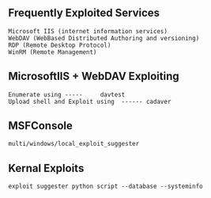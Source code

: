 ## Frequently Exploited Services
```
Microsoft IIS (internet information services)
WebDAV (WebBased Distributed Authoring and versioning)
RDP (Remote Desktop Protocol)
WinRM (Remote Management)
```

## MicrosoftIIS + WebDAV Exploiting
```
Enumerate using -----     davtest
Upload shell and Exploit using  ------ cadaver
```

## MSFConsole
```
multi/windows/local_exploit_suggester
```
## Kernal Exploits

```
exploit suggester python script --database --systeminfo
```
